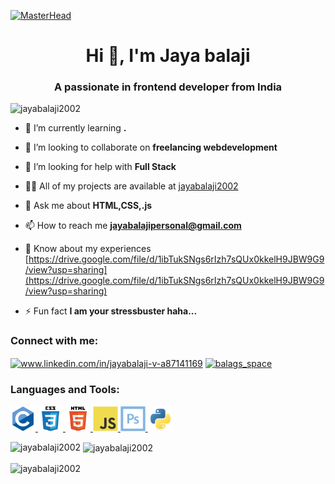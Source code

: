 [![MasterHead](https://1.bp.blogspot.com/-7A4WynwLsMw/XbBpCXG8fHI/AAAAAAAAMt4/uOa1bpLskYgrwGbllhSu2SDj_Mig8SXJQCLcBGAsYHQ/s1600/2000_600px.gif)](https://rishavchanda.io)
<h1 align="center">Hi 👋, I'm Jaya balaji</h1>
<h3 align="center">A passionate in frontend developer from India</h3>


<p align="left"> <img src="https://komarev.com/ghpvc/?username=jayabalaji2002&label=Profile%20views&color=0e75b6&style=flat" alt="jayabalaji2002" /> </p>

- 🌱 I’m currently learning **.**

- 👯 I’m looking to collaborate on **freelancing webdevelopment**

- 🤝 I’m looking for help with **Full Stack**

- 👨‍💻 All of my projects are available at [jayabalaji2002](jayabalaji2002)

- 💬 Ask me about **HTML,CSS,.js**

- 📫 How to reach me **jayabalajipersonal@gmail.com**

- 📄 Know about my experiences [https://drive.google.com/file/d/1ibTukSNgs6rIzh7sQUx0kkelH9JBW9G9/view?usp=sharing](https://drive.google.com/file/d/1ibTukSNgs6rIzh7sQUx0kkelH9JBW9G9/view?usp=sharing)

- ⚡ Fun fact **I am your stressbuster haha...**

<h3 align="left">Connect with me:</h3>
<p align="left">
<a href="https://linkedin.com/in/www.linkedin.com/in/jayabalaji-v-a87141169" target="blank"><img align="center" src="https://raw.githubusercontent.com/rahuldkjain/github-profile-readme-generator/master/src/images/icons/Social/linked-in-alt.svg" alt="www.linkedin.com/in/jayabalaji-v-a87141169" height="30" width="40" /></a>
<a href="https://instagram.com/balags_space" target="blank"><img align="center" src="https://raw.githubusercontent.com/rahuldkjain/github-profile-readme-generator/master/src/images/icons/Social/instagram.svg" alt="balags_space" height="30" width="40" /></a>
</p>

<h3 align="left">Languages and Tools:</h3>
<p align="left"> <a href="https://www.cprogramming.com/" target="_blank" rel="noreferrer"> <img src="https://raw.githubusercontent.com/devicons/devicon/master/icons/c/c-original.svg" alt="c" width="40" height="40"/> </a> <a href="https://www.w3schools.com/css/" target="_blank" rel="noreferrer"> <img src="https://raw.githubusercontent.com/devicons/devicon/master/icons/css3/css3-original-wordmark.svg" alt="css3" width="40" height="40"/> </a> <a href="https://www.w3.org/html/" target="_blank" rel="noreferrer"> <img src="https://raw.githubusercontent.com/devicons/devicon/master/icons/html5/html5-original-wordmark.svg" alt="html5" width="40" height="40"/> </a> <a href="https://developer.mozilla.org/en-US/docs/Web/JavaScript" target="_blank" rel="noreferrer"> <img src="https://raw.githubusercontent.com/devicons/devicon/master/icons/javascript/javascript-original.svg" alt="javascript" width="40" height="40"/> </a> <a href="https://www.photoshop.com/en" target="_blank" rel="noreferrer"> <img src="https://raw.githubusercontent.com/devicons/devicon/master/icons/photoshop/photoshop-line.svg" alt="photoshop" width="40" height="40"/> </a> <a href="https://www.python.org" target="_blank" rel="noreferrer"> <img src="https://raw.githubusercontent.com/devicons/devicon/master/icons/python/python-original.svg" alt="python" width="40" height="40"/> </a> </p>

<p><img align="left" src="https://github-readme-stats.vercel.app/api/top-langs?username=jayabalaji2002&show_icons=true&locale=en&layout=compact" alt="jayabalaji2002" /></p>

<p>&nbsp;<img align="center" src="https://github-readme-stats.vercel.app/api?username=jayabalaji2002&show_icons=true&locale=en" alt="jayabalaji2002" /></p>

<p><img align="center" src="https://github-readme-streak-stats.herokuapp.com/?user=jayabalaji2002&" alt="jayabalaji2002" /></p>
